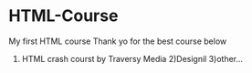 # HTML-Course
My first HTML course
Thank yo for the best course below
  1) HTML crash courst by Traversy Media
  2)Designil 
  3)other...
